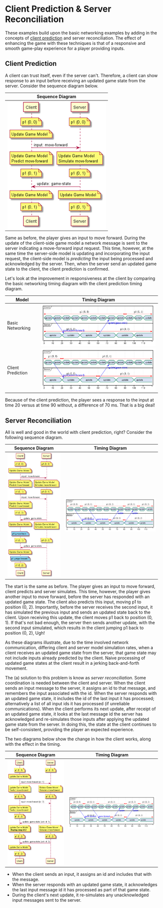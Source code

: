 # Client Prediction & Server Reconciliation

These examples build upon the basic networking examples by adding in the concepts of [client prediction](https://en.wikipedia.org/wiki/Client-side_prediction) and server reconciliation.  The effect of enhancing the game with these techniques is that of a responsive and smooth game-play experience for a player providing inputs.

## Client Prediction

A client can trust itself, even if the server can't.  Therefore, a client can show response to an input before receiving an updated game state from the server.  Consider the sequence diagram below.

Sequence Diagram |
-----------------|
![Client Prediction - Sequence](https://github.com/ProfPorkins/GameTech/blob/master/doc/Multiplayer/images/Client%20Prediction%20-%20Sequence.png) |

Same as before, the player gives an input to move forward.  During the update of the client-side game model a network message is sent to the server indicating a move-forward input request.  This time, however, at the same time the server-side model is updating and incorporating the input request, the client-side model is _predicting_ the input being processed and acknowledged by the server. Then, when the server send an updated game state to the client, the client prediction is confirmed.

Let's look at the improvement in responsiveness at the client by comparing the basic networking timing diagram with the client prediction timing diagram.

Model | Timing Diagram
-----------------|---------------
Basic Networking | ![Basic Networking - Timing](https://github.com/ProfPorkins/GameTech/blob/master/doc/Multiplayer/images/Basic%20Network%20-%20Timing.png)
Client Prediction | ![Client Prediction - Timing](https://github.com/ProfPorkins/GameTech/blob/master/doc/Multiplayer/images/Client%20Prediction%20-%20Timing.png)

Because of the client prediction, the player sees a response to the input at time 20 versus at time 90 without, a difference of 70 ms.  That is a big deal!

## Server Reconciliation

All is well and good in the world with client prediction, right?  Consider the following sequence diagram.

Sequence Diagram | Timing Diagram
-----------------|---------------
![Client Prediction - Sequence](https://github.com/ProfPorkins/GameTech/blob/master/doc/Multiplayer/images/Client%20Prediction%20Bad%20-%20Sequence.png) |  ![Client Prediction - Timing](https://github.com/ProfPorkins/GameTech/blob/master/doc/Multiplayer/images/Client%20Prediction%20Bad%20-%20Timing.png)

The start is the same as before.  The player gives an input to move forward, client predicts and server simulates.  This time, however, the player gives another input to move forward, before the server has responded with an updated game state.  The client also predicts this input, moving p1 to position (0, 2).  Importantly, before the server receives the second input, it has simulated the previous input and sends an updated state back to the client.  Upon receiving this update, the client moves p1 back to position (0, 1).  If that's not bad enough, the server then sends another update, with the second input simulated, which results in the client jumping p1 back to position (0, 2), Ugh!

As these diagrams illustrate, due to the time involved network communication, differing client and server model simulation rates, when a client receives an updated game state from the server, that game state may not include inputs already predicted by the client.  Naive processing of updated game states at the client result in a jerking back-and-forth movement.

The (a) solution to this problem is know as _server reconciliation_.  Some coordination is needed between the client and server.  When the client sends an input message to the server, it assigns an id to that message, and remembers the input associated with the id.  When the server responds with an updated game state, it includes the id of the last input it has processed; alternatively a list of all input ids it has processed (if unreliable communications).  When the client performs its next update, after receipt of an updated game state, it looks at the last message id the server has acknowledged and re-simulates those inputs after applying the updated game state from the server.  In doing this, the state at the client continues to be self-consistent, providing the player an expected experience.

The two diagrams below show the change in how the client works, along with the effect in the timing.

Sequence Diagram | Timing Diagram
-----------------|---------------
![Server Reconciliation - Sequence](https://github.com/ProfPorkins/GameTech/blob/master/doc/Multiplayer/images/Server%20Reconciliation%20-%20Sequence.png) |  ![Server Reconciliation - Timing](https://github.com/ProfPorkins/GameTech/blob/master/doc/Multiplayer/images/Server%20Reconciliation%20-%20Timing.png)

* When the client sends an input, it assigns an id and includes that with the message.
* When the server responds with an updated game state, it acknowledges the last input message id it has processed as part of that game state.
* During the client's next update, it re-simulates any unacknowledged input messages sent to the server.
